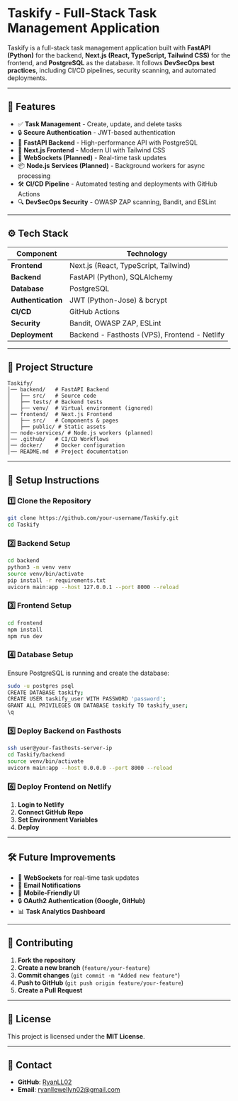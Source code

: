 # Taskify - Full-Stack Task Management Application

Taskify is a full-stack task management application built with **FastAPI (Python)** for the backend, **Next.js (React, TypeScript, Tailwind CSS)** for the frontend, and **PostgreSQL** as the database. It follows **DevSecOps best practices**, including CI/CD pipelines, security scanning, and automated deployments.

---

## 🌟 Features
- ✅ **Task Management** - Create, update, and delete tasks
- 🔒 **Secure Authentication** - JWT-based authentication
- 🚀 **FastAPI Backend** - High-performance API with PostgreSQL
- 🎨 **Next.js Frontend** - Modern UI with Tailwind CSS
- 📡 **WebSockets (Planned)** - Real-time task updates
- 📦 **Node.js Services (Planned)** - Background workers for async processing
- 🛠 **CI/CD Pipeline** - Automated testing and deployments with GitHub Actions
- 🔍 **DevSecOps Security** - OWASP ZAP scanning, Bandit, and ESLint

---

## ⚙️ Tech Stack
| Component  | Technology |
|------------|-------------|
| **Frontend**  | Next.js (React, TypeScript, Tailwind) |
| **Backend**  | FastAPI (Python), SQLAlchemy |
| **Database**  | PostgreSQL |
| **Authentication**  | JWT (Python-Jose) & bcrypt |
| **CI/CD**  | GitHub Actions |
| **Security**  | Bandit, OWASP ZAP, ESLint |
| **Deployment**  | Backend - Fasthosts (VPS), Frontend - Netlify |

---

## 📂 Project Structure
```
Taskify/
│── backend/   # FastAPI Backend
│   ├── src/   # Source code
│   ├── tests/ # Backend tests
│   ├── venv/  # Virtual environment (ignored)
│── frontend/  # Next.js Frontend
│   ├── src/   # Components & pages
│   ├── public/ # Static assets
│── node-services/ # Node.js workers (planned)
│── .github/   # CI/CD Workflows
│── docker/    # Docker configuration
│── README.md  # Project documentation
```

---

## 🚀 Setup Instructions

### **1️⃣ Clone the Repository**
```sh
git clone https://github.com/your-username/Taskify.git
cd Taskify
```

### **2️⃣ Backend Setup**
```sh
cd backend
python3 -m venv venv
source venv/bin/activate
pip install -r requirements.txt
uvicorn main:app --host 127.0.0.1 --port 8000 --reload
```

### **3️⃣ Frontend Setup**
```sh
cd frontend
npm install
npm run dev
```

### **4️⃣ Database Setup**
Ensure PostgreSQL is running and create the database:
```sh
sudo -u postgres psql
CREATE DATABASE taskify;
CREATE USER taskify_user WITH PASSWORD 'password';
GRANT ALL PRIVILEGES ON DATABASE taskify TO taskify_user;
\q
```

### **5️⃣ Deploy Backend on Fasthosts**
```sh
ssh user@your-fasthosts-server-ip
cd Taskify/backend
source venv/bin/activate
uvicorn main:app --host 0.0.0.0 --port 8000 --reload
```

### **6️⃣ Deploy Frontend on Netlify**
1. **Login to Netlify**
2. **Connect GitHub Repo**
3. **Set Environment Variables**
4. **Deploy**

---

## 🛠 Future Improvements
- 🔄 **WebSockets** for real-time task updates
- 📧 **Email Notifications**
- 📱 **Mobile-Friendly UI**
- 🔒 **OAuth2 Authentication (Google, GitHub)**
- 📊 **Task Analytics Dashboard**

---

## 🤝 Contributing
1. **Fork the repository**
2. **Create a new branch** (`feature/your-feature`)
3. **Commit changes** (`git commit -m "Added new feature"`)
4. **Push to GitHub** (`git push origin feature/your-feature`)
5. **Create a Pull Request**

---

## 📝 License
This project is licensed under the **MIT License**.

---

## 💌 Contact
- **GitHub**: [RyanLL02](https://github.com/RyanLL02)
- **Email**: ryanllewellyn02@gmail.com

